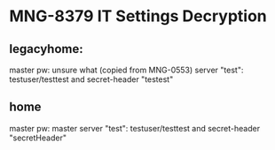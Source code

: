 # MNG-8379 IT Settings Decryption

## legacyhome:
master pw: unsure what (copied from MNG-0553)
server "test": testuser/testtest and secret-header "testest"

## home
master pw: master
server "test": testuser/testtest and secret-header "secretHeader"